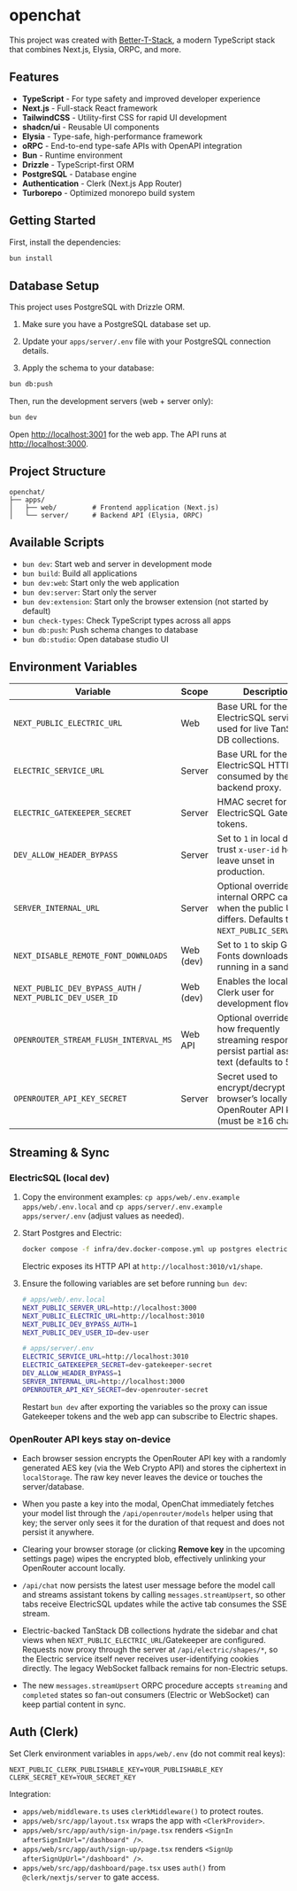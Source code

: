 # openchat

This project was created with [Better-T-Stack](https://github.com/AmanVarshney01/create-better-t-stack), a modern TypeScript stack that combines Next.js, Elysia, ORPC, and more.

## Features

- **TypeScript** - For type safety and improved developer experience
- **Next.js** - Full-stack React framework
- **TailwindCSS** - Utility-first CSS for rapid UI development
- **shadcn/ui** - Reusable UI components
- **Elysia** - Type-safe, high-performance framework
- **oRPC** - End-to-end type-safe APIs with OpenAPI integration
- **Bun** - Runtime environment
- **Drizzle** - TypeScript-first ORM
- **PostgreSQL** - Database engine
- **Authentication** - Clerk (Next.js App Router)
- **Turborepo** - Optimized monorepo build system

## Getting Started

First, install the dependencies:

```bash
bun install
```
## Database Setup

This project uses PostgreSQL with Drizzle ORM.

1. Make sure you have a PostgreSQL database set up.
2. Update your `apps/server/.env` file with your PostgreSQL connection details.

3. Apply the schema to your database:
```bash
bun db:push
```


Then, run the development servers (web + server only):

```bash
bun dev
```

Open [http://localhost:3001](http://localhost:3001) for the web app.
The API runs at [http://localhost:3000](http://localhost:3000).





## Project Structure

```
openchat/
├── apps/
│   ├── web/         # Frontend application (Next.js)
│   └── server/      # Backend API (Elysia, ORPC)
```

## Available Scripts

- `bun dev`: Start web and server in development mode
- `bun build`: Build all applications
- `bun dev:web`: Start only the web application
- `bun dev:server`: Start only the server
- `bun dev:extension`: Start only the browser extension (not started by default)
- `bun check-types`: Check TypeScript types across all apps
- `bun db:push`: Push schema changes to database
- `bun db:studio`: Open database studio UI

## Environment Variables

| Variable | Scope | Description |
| --- | --- | --- |
| `NEXT_PUBLIC_ELECTRIC_URL` | Web | Base URL for the ElectricSQL service used for live TanStack DB collections. |
| `ELECTRIC_SERVICE_URL` | Server | Base URL for the ElectricSQL HTTP API consumed by the backend proxy. |
| `ELECTRIC_GATEKEEPER_SECRET` | Server | HMAC secret for issuing ElectricSQL Gatekeeper tokens. |
| `DEV_ALLOW_HEADER_BYPASS` | Server | Set to `1` in local dev to trust `x-user-id` headers; leave unset in production. |
| `SERVER_INTERNAL_URL` | Server | Optional override for internal ORPC calls when the public URL differs. Defaults to `NEXT_PUBLIC_SERVER_URL`. |
| `NEXT_DISABLE_REMOTE_FONT_DOWNLOADS` | Web (dev) | Set to `1` to skip Google Fonts downloads when running in a sandbox. |
| `NEXT_PUBLIC_DEV_BYPASS_AUTH` / `NEXT_PUBLIC_DEV_USER_ID` | Web (dev) | Enables the local mock Clerk user for development flows. |
| `OPENROUTER_STREAM_FLUSH_INTERVAL_MS` | Web API | Optional override for how frequently streaming responses persist partial assistant text (defaults to 50ms). |
| `OPENROUTER_API_KEY_SECRET` | Server | Secret used to encrypt/decrypt each browser’s locally stored OpenRouter API key (must be ≥16 chars). |

## Streaming & Sync

### ElectricSQL (local dev)

1. Copy the environment examples: `cp apps/web/.env.example apps/web/.env.local` and `cp apps/server/.env.example apps/server/.env` (adjust values as needed).
2. Start Postgres and Electric:

   ```bash
   docker compose -f infra/dev.docker-compose.yml up postgres electric -d
   ```

   Electric exposes its HTTP API at `http://localhost:3010/v1/shape`.
3. Ensure the following variables are set before running `bun dev`:

   ```bash
   # apps/web/.env.local
   NEXT_PUBLIC_SERVER_URL=http://localhost:3000
   NEXT_PUBLIC_ELECTRIC_URL=http://localhost:3010
   NEXT_PUBLIC_DEV_BYPASS_AUTH=1
   NEXT_PUBLIC_DEV_USER_ID=dev-user

   # apps/server/.env
   ELECTRIC_SERVICE_URL=http://localhost:3010
   ELECTRIC_GATEKEEPER_SECRET=dev-gatekeeper-secret
   DEV_ALLOW_HEADER_BYPASS=1
   SERVER_INTERNAL_URL=http://localhost:3000
   OPENROUTER_API_KEY_SECRET=dev-openrouter-secret
   ```

   Restart `bun dev` after exporting the variables so the proxy can issue Gatekeeper tokens and the web app can subscribe to Electric shapes.

### OpenRouter API keys stay on-device

- Each browser session encrypts the OpenRouter API key with a randomly generated AES key (via the Web Crypto API) and stores the ciphertext in `localStorage`. The raw key never leaves the device or touches the server/database.
- When you paste a key into the modal, OpenChat immediately fetches your model list through the `/api/openrouter/models` helper using that key; the server only sees it for the duration of that request and does not persist it anywhere.
- Clearing your browser storage (or clicking **Remove key** in the upcoming settings page) wipes the encrypted blob, effectively unlinking your OpenRouter account locally.

- `/api/chat` now persists the latest user message before the model call and streams assistant tokens by calling `messages.streamUpsert`, so other tabs receive ElectricSQL updates while the active tab consumes the SSE stream.
- Electric-backed TanStack DB collections hydrate the sidebar and chat views when `NEXT_PUBLIC_ELECTRIC_URL`/Gatekeeper are configured. Requests now proxy through the server at `/api/electric/shapes/*`, so the Electric service itself never receives user-identifying cookies directly. The legacy WebSocket fallback remains for non-Electric setups.
- The new `messages.streamUpsert` ORPC procedure accepts `streaming` and `completed` states so fan-out consumers (Electric or WebSocket) can keep partial content in sync.

## Auth (Clerk)

Set Clerk environment variables in `apps/web/.env` (do not commit real keys):

```
NEXT_PUBLIC_CLERK_PUBLISHABLE_KEY=YOUR_PUBLISHABLE_KEY
CLERK_SECRET_KEY=YOUR_SECRET_KEY
```

Integration:

- `apps/web/middleware.ts` uses `clerkMiddleware()` to protect routes.
- `apps/web/src/app/layout.tsx` wraps the app with `<ClerkProvider>`.
- `apps/web/src/app/auth/sign-in/page.tsx` renders `<SignIn afterSignInUrl="/dashboard" />`.
- `apps/web/src/app/auth/sign-up/page.tsx` renders `<SignUp afterSignUpUrl="/dashboard" />`.
- `apps/web/src/app/dashboard/page.tsx` uses `auth()` from `@clerk/nextjs/server` to gate access.
